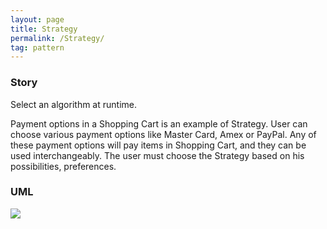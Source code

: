 ```yaml
---
layout: page
title: Strategy
permalink: /Strategy/
tag: pattern
---
```




### Story 

Select an algorithm at runtime.

Payment options in a Shopping Cart is an example of Strategy.
User can choose various payment options like Master Card, Amex or PayPal.
Any of these payment options will pay items in Shopping Cart, and they can be used interchangeably. 
The user must choose the Strategy based on his possibilities, preferences.




### UML 
![]({{site.baseurl}}/assets/img/state.png)
